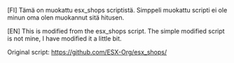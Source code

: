 [FI]
Tämä on muokattu esx_shops scriptistä. Simppeli muokattu scripti ei ole minun oma olen muokannut sitä
hitusen.

[EN]
This is modified from the esx_shops script. The simple modified script is not mine, I have modified it
a little bit.



Original script: https://github.com/ESX-Org/esx_shops/
